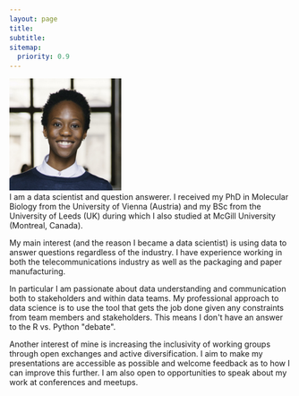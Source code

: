 ```yaml
---
layout: page
title:
subtitle:
sitemap:
  priority: 0.9
---
```


<div>
  <img src="assets/img/me4234square2.jpg" alt="&copy; Ina Aydogan" class="profile_pic" width=200px>
</div>
I am a data scientist and question answerer. I received my PhD in Molecular Biology from the University of Vienna (Austria) and my BSc from the University of Leeds (UK) during which I also studied at McGill University (Montreal, Canada).

My main interest (and the reason I became a data scientist) is using data to answer questions regardless of the industry. I have experience working in both the telecommunications industry as well as the packaging and paper manufacturing. 

In particular I am passionate about data understanding and communication both to stakeholders and within data teams. My professional approach to data science is to use the tool that gets the job done given any constraints from team members and stakeholders. This means I don't have an answer to the R vs. Python "debate".

Another interest of mine is increasing the inclusivity of working groups through open exchanges and active diversification. I aim to make my presentations are accessible as possible and welcome feedback as to how I can improve this further. I am also open to opportunities to speak about my work at conferences and meetups. 
